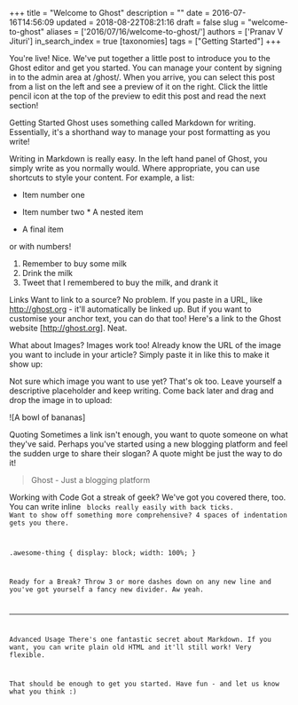 +++
title = "Welcome to Ghost"
description = ""
date = 2016-07-16T14:56:09
updated = 2018-08-22T08:21:16
draft = false
slug = "welcome-to-ghost"
aliases = ['2016/07/16/welcome-to-ghost/']
authors = ['Pranav V Jituri']
in_search_index = true
[taxonomies]
tags = ["Getting Started"]
+++


You're live! Nice. We've put together a little post to introduce you to the
Ghost editor and get you started. You can manage your content by signing in to
the admin area at <your blog URL>/ghost/. When you arrive, you can select this
post from a list on the left and see a preview of it on the right. Click the
little pencil icon at the top of the preview to edit this post and read the next
section!

Getting Started
Ghost uses something called Markdown for writing. Essentially, it's a shorthand
way to manage your post formatting as you write!

Writing in Markdown is really easy. In the left hand panel of Ghost, you simply
write as you normally would. Where appropriate, you can use shortcuts to style 
your content. For example, a list:

 * Item number one
 * Item number two * A nested item
   
   
 * A final item

or with numbers!

 1. Remember to buy some milk
 2. Drink the milk
 3. Tweet that I remembered to buy the milk, and drank it

Links
Want to link to a source? No problem. If you paste in a URL, like 
http://ghost.org - it'll automatically be linked up. But if you want to
customise your anchor text, you can do that too! Here's a link to the Ghost
website [http://ghost.org]. Neat.

What about Images?
Images work too! Already know the URL of the image you want to include in your
article? Simply paste it in like this to make it show up:



Not sure which image you want to use yet? That's ok too. Leave yourself a
descriptive placeholder and keep writing. Come back later and drag and drop the
image in to upload:

![A bowl of bananas]

Quoting
Sometimes a link isn't enough, you want to quote someone on what they've said.
Perhaps you've started using a new blogging platform and feel the sudden urge to
share their slogan? A quote might be just the way to do it!

> Ghost - Just a blogging platform


Working with Code
Got a streak of geek? We've got you covered there, too. You can write inline 
<code> blocks really easily with back ticks. Want to show off something more
comprehensive? 4 spaces of indentation gets you there.

.awesome-thing {
    display: block;
    width: 100%;
}


Ready for a Break?
Throw 3 or more dashes down on any new line and you've got yourself a fancy new
divider. Aw yeah.


--------------------------------------------------------------------------------

Advanced Usage
There's one fantastic secret about Markdown. If you want, you can write plain
old HTML and it'll still work! Very flexible.

That should be enough to get you started. Have fun - and let us know what you
think :)